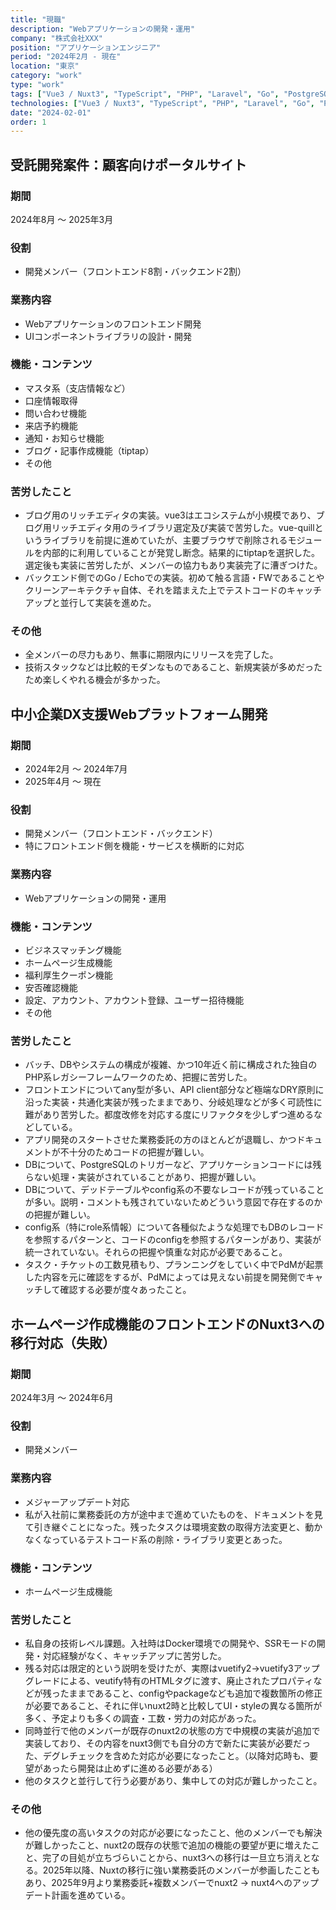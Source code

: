 ```yaml
---
title: "現職"
description: "Webアプリケーションの開発・運用"
company: "株式会社XXX"
position: "アプリケーションエンジニア"
period: "2024年2月 - 現在"
location: "東京"
category: "work"
type: "work"
tags: ["Vue3 / Nuxt3", "TypeScript", "PHP", "Laravel", "Go", "PostgreSQL"]
technologies: ["Vue3 / Nuxt3", "TypeScript", "PHP", "Laravel", "Go", "PostgreSQL"]
date: "2024-02-01"
order: 1
---
```


## 受託開発案件：顧客向けポータルサイト
### 期間
2024年8月 〜 2025年3月

### 役割
- 開発メンバー（フロントエンド8割・バックエンド2割）

### 業務内容
- Webアプリケーションのフロントエンド開発
- UIコンポーネントライブラリの設計・開発

### 機能・コンテンツ
- マスタ系（支店情報など）
- 口座情報取得
- 問い合わせ機能
- 来店予約機能
- 通知・お知らせ機能
- ブログ・記事作成機能（tiptap）
- その他

### 苦労したこと
- ブログ用のリッチエディタの実装。vue3はエコシステムが小規模であり、ブログ用リッチエディタ用のライブラリ選定及び実装で苦労した。vue-quillというライブラリを前提に進めていたが、主要ブラウザで削除されるモジュールを内部的に利用していることが発覚し断念。結果的にtiptapを選択した。選定後も実装に苦労したが、メンバーの協力もあり実装完了に漕ぎつけた。
- バックエンド側でのGo / Echoでの実装。初めて触る言語・FWであることやクリーンアーキテクチャ自体、それを踏まえた上でテストコードのキャッチアップと並行して実装を進めた。

### その他
- 全メンバーの尽力もあり、無事に期限内にリリースを完了した。
- 技術スタックなどは比較的モダンなものであること、新規実装が多めだったため楽しくやれる機会が多かった。

## 中小企業DX支援Webプラットフォーム開発
### 期間
- 2024年2月 〜 2024年7月
- 2025年4月 〜 現在

### 役割
- 開発メンバー（フロントエンド・バックエンド）
- 特にフロントエンド側を機能・サービスを横断的に対応

### 業務内容
- Webアプリケーションの開発・運用

### 機能・コンテンツ
- ビジネスマッチング機能
- ホームページ生成機能
- 福利厚生クーポン機能
- 安否確認機能
- 設定、アカウント、アカウント登録、ユーザー招待機能
- その他

### 苦労したこと
- バッチ、DBやシステムの構成が複雑、かつ10年近く前に構成された独自のPHP系レガシーフレームワークのため、把握に苦労した。
- フロントエンドについてany型が多い、API client部分など極端なDRY原則に沿った実装・共通化実装が残ったままであり、分岐処理などが多く可読性に難があり苦労した。都度改修を対応する度にリファクタを少しずつ進めるなどしている。
- アプリ開発のスタートさせた業務委託の方のほとんどが退職し、かつドキュメントが不十分のためコードの把握が難しい。
- DBについて、PostgreSQLのトリガーなど、アプリケーションコードには残らない処理・実装がされていることがあり、把握が難しい。
- DBについて、デッドテーブルやconfig系の不要なレコードが残っていることが多い。説明・コメントも残されていないためどういう意図で存在するのかの把握が難しい。
- config系（特にrole系情報）について各種似たような処理でもDBのレコードを参照するパターンと、コードのconfigを参照するパターンがあり、実装が統一されていない。それらの把握や慎重な対応が必要であること。
- タスク・チケットの工数見積もり、プランニングをしていく中でPdMが起票した内容を元に確認をするが、PdMによっては見えない前提を開発側でキャッチして確認する必要が度々あったこと。

## ホームページ作成機能のフロントエンドのNuxt3への移行対応（失敗）
### 期間
2024年3月 〜 2024年6月

### 役割
- 開発メンバー

### 業務内容
- メジャーアップデート対応
- 私が入社前に業務委託の方が途中まで進めていたものを、ドキュメントを見て引き継ぐことになった。残ったタスクは環境変数の取得方法変更と、動かなくなっているテストコード系の削除・ライブラリ変更とあった。

### 機能・コンテンツ
- ホームページ生成機能

### 苦労したこと
- 私自身の技術レベル課題。入社時はDocker環境での開発や、SSRモードの開発・対応経験がなく、キャッチアップに苦労した。
- 残る対応は限定的という説明を受けたが、実際はvuetify2->vuetify3アップグレードによる、veutify特有のHTMLタグに渡す、廃止されたプロパティなどが残ったままであること、configやpackageなども追加で複数箇所の修正が必要であること、それに伴いnuxt2時と比較してUI・styleの異なる箇所が多く、予定よりも多くの調査・工数・労力の対応があった。
- 同時並行で他のメンバーが既存のnuxt2の状態の方で中規模の実装が追加で実装しており、その内容をnuxt3側でも自分の方で新たに実装が必要だった、デグレチェックを含めた対応が必要になったこと。（以降対応時も、要望があったら開発は止めずに進める必要がある）
- 他のタスクと並行して行う必要があり、集中しての対応が難しかったこと。

### その他
- 他の優先度の高いタスクの対応が必要になったこと、他のメンバーでも解決が難しかったこと、nuxt2の既存の状態で追加の機能の要望が更に増えたこと、完了の目処が立ちづらいことから、nuxt3への移行は一旦立ち消えとなる。2025年以降、Nuxtの移行に強い業務委託のメンバーが参画したこともあり、2025年9月より業務委託+複数メンバーでnuxt2 -> nuxt4へのアップデート計画を進めている。